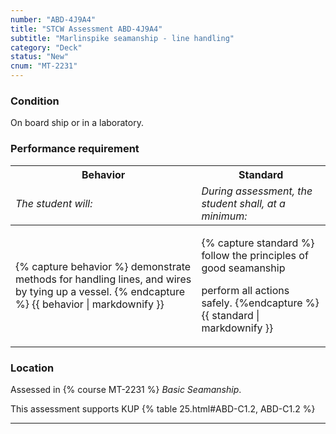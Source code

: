 ```yaml
---
number: "ABD-4J9A4"
title: "STCW Assessment ABD-4J9A4"
subtitle: "Marlinspike seamanship - line handling"
category: "Deck"
status: "New"
cnum: "MT-2231"
---
```

### Condition

On board ship or in a laboratory.

### Performance requirement 

<table width='100%' class='Guidelines'>
 <thead>
 <tr>
     <th class='thirty'>Behavior</th>
     <th class='seventy'>Standard</th>
 </tr>
 <tr>
     <td><em>The student will:</em></td>
     <td><em>During assessment, the student shall, at a minimum:</em></td>
 </tr>
 </thead>
 <tbody>
 

<tr><td>

{% capture behavior %}
demonstrate methods for handling lines, and wires by tying up a vessel.
{% endcapture %}
{{ behavior | markdownify }}

</td><td>

{% capture standard %}
follow the principles of good seamanship

perform all actions safely.
{%endcapture %}
{{ standard | markdownify }}

</td></tr>



 </tbody>
 </table>

### Location

Assessed in  {% course  MT-2231 %}  *Basic Seamanship*.

This assessment supports KUP {% table 25.html#ABD-C1.2, ABD-C1.2 %}

***

